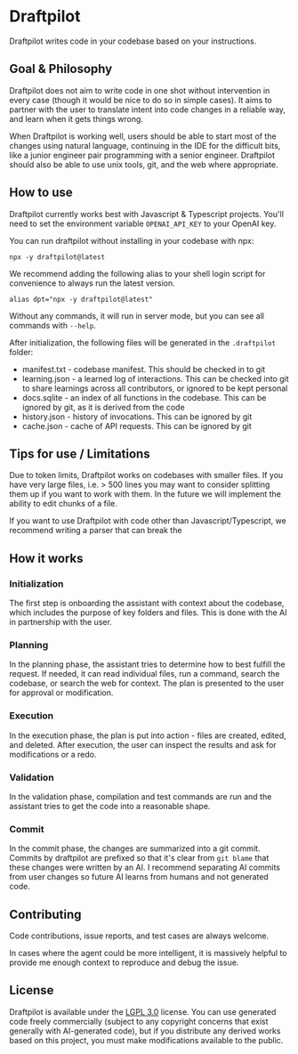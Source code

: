 # Draftpilot

Draftpilot writes code in your codebase based on your instructions.

## Goal & Philosophy

Draftpilot does not aim to write code in one shot without intervention in every case (though it
would be nice to do so in simple cases). It aims to partner with the user to translate intent into
code changes in a reliable way, and learn when it gets things wrong.

When Draftpilot is working well, users should be able to start most of the changes using natural
language, continuing in the IDE for the difficult bits, like a junior engineer pair programming with
a senior engineer. Draftpilot should also be able to use unix tools, git, and the web where appropriate.

## How to use

Draftpilot currently works best with Javascript & Typescript projects. You'll need to set the
environment variable `OPENAI_API_KEY` to your OpenAI key.

You can run draftpilot without installing in your codebase with npx:

`npx -y draftpilot@latest`

We recommend adding the following alias to your shell login script for convenience to always run the latest version.

`alias dpt="npx -y draftpilot@latest"`

Without any commands, it will run in server mode, but you can see all commands with `--help`.

After initialization, the following files will be generated in the `.draftpilot` folder:

- manifest.txt - codebase manifest. This should be checked in to git
- learning.json - a learned log of interactions. This can be checked into git to share learnings across all contributors, or ignored to be kept personal
- docs.sqlite - an index of all functions in the codebase. This can be ignored by git, as it is derived from the code
- history.json - history of invocations. This can be ignored by git
- cache.json - cache of API requests. This can be ignored by git

## Tips for use / Limitations

Due to token limits, Draftpilot works on codebases with smaller files. If you have very large files,
i.e. > 500 lines you may want to consider splitting them up if you want to work with them. In the
future we will implement the ability to edit chunks of a file.

If you want to use Draftpilot with code other than Javascript/Typescript, we recommend writing a
parser that can break the

## How it works

### Initialization

The first step is onboarding the assistant with context about the codebase, which includes the
purpose of key folders and files. This is done with the AI in partnership with the user.

### Planning

In the planning phase, the assistant tries to determine how to best fulfill the request. If needed,
it can read individual files, run a command, search the codebase, or search the web for context. The plan is
presented to the user for approval or modification.

### Execution

In the execution phase, the plan is put into action - files are created, edited, and deleted. After
execution, the user can inspect the results and ask for modifications or a redo.

### Validation

In the validation phase, compilation and test commands are run and the assistant tries to get the
code into a reasonable shape.

### Commit

In the commit phase, the changes are summarized into a git commit. Commits by draftpilot are
prefixed so that it's clear from `git blame` that these changes were written by an AI. I recommend
separating AI commits from user changes so future AI learns from humans and not generated code.

## Contributing

Code contributions, issue reports, and test cases are always welcome.

In cases where the agent could be more intelligent, it is massively helpful to provide me
enough context to reproduce and debug the issue.

## License

Draftpilot is available under the [LGPL 3.0](https://spdx.org/licenses/LGPL-3.0-or-later.html) license.
You can use generated code freely commercially (subject to any copyright concerns that exist
generally with AI-generated code), but if you distribute any derived works based on this project,
you must make modifications available to the public.
